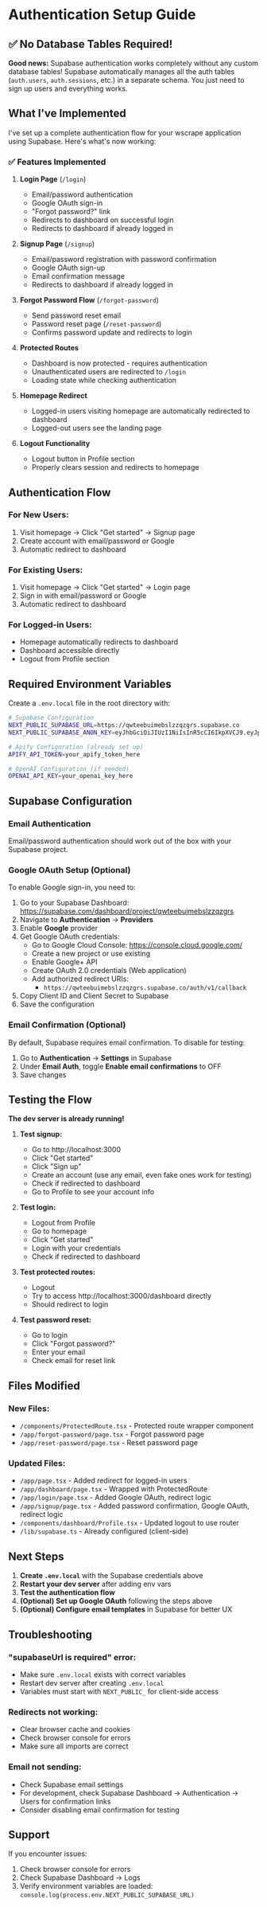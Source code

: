 # Authentication Setup Guide

## ✅ No Database Tables Required!

**Good news:** Supabase authentication works completely without any custom database tables! Supabase automatically manages all the auth tables (`auth.users`, `auth.sessions`, etc.) in a separate schema. You just need to sign up users and everything works.

## What I've Implemented

I've set up a complete authentication flow for your wscrape application using Supabase. Here's what's now working:

### ✅ Features Implemented

1. **Login Page** (`/login`)
   - Email/password authentication
   - Google OAuth sign-in
   - "Forgot password?" link
   - Redirects to dashboard on successful login
   - Redirects to dashboard if already logged in

2. **Signup Page** (`/signup`)
   - Email/password registration with password confirmation
   - Google OAuth sign-up
   - Email confirmation message
   - Redirects to dashboard if already logged in

3. **Forgot Password Flow** (`/forgot-password`)
   - Send password reset email
   - Password reset page (`/reset-password`)
   - Confirms password update and redirects to login

4. **Protected Routes**
   - Dashboard is now protected - requires authentication
   - Unauthenticated users are redirected to `/login`
   - Loading state while checking authentication

5. **Homepage Redirect**
   - Logged-in users visiting homepage are automatically redirected to dashboard
   - Logged-out users see the landing page

6. **Logout Functionality**
   - Logout button in Profile section
   - Properly clears session and redirects to homepage

## Authentication Flow

### For New Users:
1. Visit homepage → Click "Get started" → Signup page
2. Create account with email/password or Google
3. Automatic redirect to dashboard

### For Existing Users:
1. Visit homepage → Click "Get started" → Login page
2. Sign in with email/password or Google
3. Automatic redirect to dashboard

### For Logged-in Users:
- Homepage automatically redirects to dashboard
- Dashboard accessible directly
- Logout from Profile section

## Required Environment Variables

Create a `.env.local` file in the root directory with:

```bash
# Supabase Configuration
NEXT_PUBLIC_SUPABASE_URL=https://qwteebuimebslzzqzgrs.supabase.co
NEXT_PUBLIC_SUPABASE_ANON_KEY=eyJhbGciOiJIUzI1NiIsInR5cCI6IkpXVCJ9.eyJpc3MiOiJzdXBhYmFzZSIsInJlZiI6InF3dGVlYnVpbWVic2x6enF6Z3JzIiwicm9sZSI6ImFub24iLCJpYXQiOjE3NjA0ODI3NzMsImV4cCI6MjA3NjA1ODc3M30.KQA_dczij6ZbP2F2MOj90O4e1z044GTrCwz_DPNKB3Q

# Apify Configuration (already set up)
APIFY_API_TOKEN=your_apify_token_here

# OpenAI Configuration (if needed)
OPENAI_API_KEY=your_openai_key_here
```

## Supabase Configuration

### Email Authentication
Email/password authentication should work out of the box with your Supabase project.

### Google OAuth Setup (Optional)
To enable Google sign-in, you need to:

1. Go to your Supabase Dashboard: https://supabase.com/dashboard/project/qwteebuimebslzzqzgrs
2. Navigate to **Authentication** → **Providers**
3. Enable **Google** provider
4. Get Google OAuth credentials:
   - Go to Google Cloud Console: https://console.cloud.google.com/
   - Create a new project or use existing
   - Enable Google+ API
   - Create OAuth 2.0 credentials (Web application)
   - Add authorized redirect URIs:
     - `https://qwteebuimebslzzqzgrs.supabase.co/auth/v1/callback`
5. Copy Client ID and Client Secret to Supabase
6. Save the configuration

### Email Confirmation (Optional)
By default, Supabase requires email confirmation. To disable for testing:

1. Go to **Authentication** → **Settings** in Supabase
2. Under **Email Auth**, toggle **Enable email confirmations** to OFF
3. Save changes

## Testing the Flow

**The dev server is already running!**

1. **Test signup:**
   - Go to http://localhost:3000
   - Click "Get started"
   - Click "Sign up"
   - Create an account (use any email, even fake ones work for testing)
   - Check if redirected to dashboard
   - Go to Profile to see your account info

3. **Test login:**
   - Logout from Profile
   - Go to homepage
   - Click "Get started"
   - Login with your credentials
   - Check if redirected to dashboard

4. **Test protected routes:**
   - Logout
   - Try to access http://localhost:3000/dashboard directly
   - Should redirect to login

5. **Test password reset:**
   - Go to login
   - Click "Forgot password?"
   - Enter your email
   - Check email for reset link

## Files Modified

### New Files:
- `/components/ProtectedRoute.tsx` - Protected route wrapper component
- `/app/forgot-password/page.tsx` - Forgot password page
- `/app/reset-password/page.tsx` - Reset password page

### Updated Files:
- `/app/page.tsx` - Added redirect for logged-in users
- `/app/dashboard/page.tsx` - Wrapped with ProtectedRoute
- `/app/login/page.tsx` - Added Google OAuth, redirect logic
- `/app/signup/page.tsx` - Added password confirmation, Google OAuth, redirect logic
- `/components/dashboard/Profile.tsx` - Updated logout to use router
- `/lib/supabase.ts` - Already configured (client-side)

## Next Steps

1. **Create `.env.local`** with the Supabase credentials above
2. **Restart your dev server** after adding env vars
3. **Test the authentication flow**
4. **(Optional) Set up Google OAuth** following the steps above
5. **(Optional) Configure email templates** in Supabase for better UX

## Troubleshooting

### "supabaseUrl is required" error:
- Make sure `.env.local` exists with correct variables
- Restart dev server after creating `.env.local`
- Variables must start with `NEXT_PUBLIC_` for client-side access

### Redirects not working:
- Clear browser cache and cookies
- Check browser console for errors
- Make sure all imports are correct

### Email not sending:
- Check Supabase email settings
- For development, check Supabase Dashboard → Authentication → Users for confirmation links
- Consider disabling email confirmation for testing

## Support

If you encounter issues:
1. Check browser console for errors
2. Check Supabase Dashboard → Logs
3. Verify environment variables are loaded: `console.log(process.env.NEXT_PUBLIC_SUPABASE_URL)`

